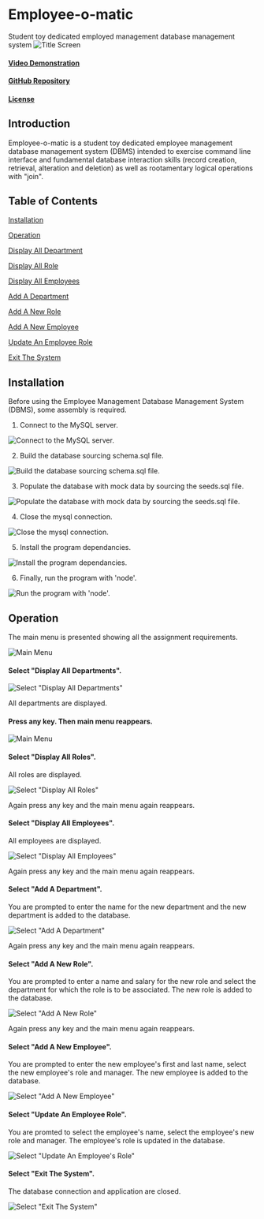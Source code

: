 # Employee-o-matic
Student toy dedicated employed management database management system
![Title Screen](./resources/images/fig_1.png)

#### [Video Demonstration](https://youtu.be/7-flY0lkK4g)
#### [GitHub Repository](https://github.com/mjtanner-github/Employee-o-matic)
#### [License](./LICENSE)

## Introduction

Employee-o-matic is a student toy dedicated employee management database management system (DBMS) intended to exercise command line interface and fundamental database interaction skills (record creation, retrieval, alteration and deletion) as well as rootamentary logical operations with "join".

## Table of Contents
[Installation](#installation) 

 [Operation](#operation) 

 [Display All Department](#select-display-all-departments) 

 [Display All Role](#select-display-all-roles") 

 [Display All Employees](#select-display-all-employees) 

 [Add A Department](#select-add-a-department) 

 [Add A New Role](#select-add-a-new-role) 

 [Add A New Employee](#select-add-a-new-employee) 

 [Update An Employee Role](#select-update-an-employee-role) 

 [Exit The System](#select-exit-the-system) 

## Installation

Before using the Employee Management Database Management System (DBMS), some assembly is required.  
1. Connect to the MySQL server.

![Connect to the MySQL server.](./resources/images/fig_21.png)

2. Build the database sourcing schema.sql file.

![Build the database sourcing schema.sql file.](./resources/images/fig_22.png)

3. Populate the database with mock data by sourcing the seeds.sql file.

![Populate the database with mock data by sourcing the seeds.sql file.](./resources/images/fig_23.png)

4. Close the mysql connection.

![Close the mysql connection.](./resources/images/fig_24.png)

5. Install the program dependancies.

![Install the program dependancies.](./resources/images/fig_25.png)

6. Finally, run the program with 'node'. 

![Run the program with 'node'.](./resources/images/fig_26.png)

## Operation

The main menu is presented showing all the assignment requirements.

![Main Menu](./resources/images/fig_3.png)

#### Select "Display All Departments".

![Select "Display All Departments"](./resources/images/fig_2.png)

All departments are displayed.

####  Press any key. Then main menu reappears.

![Main Menu](./resources/images/fig_3.png)

####  Select "Display All Roles".

All roles are displayed. 

![Select "Display All Roles"](./resources/images/fig_4.png)

Again press any key and the main menu again reappears.

####  Select "Display All Employees".

All employees are displayed.

![Select "Display All Employees"](./resources/images/fig_5.png)

Again press any key and the main menu again reappears.

####  Select "Add A Department".

You are prompted to enter the name for the new department and the new department is added to the database.  

![Select "Add A Department"](./resources/images/fig_6.png)

Again press any key and the main menu again reappears.

####  Select "Add A New Role".

You are prompted to enter a name and salary for the new role and select the department for which the role is to be associated. The new role is added to the database.

![Select "Add A New Role"](./resources/images/fig_7.png)

Again press any key and the main menu again reappears.

#### Select "Add A New Employee". 

You are prompted to enter the new employee's first and last name, select the new employee's role and manager. The new employee is added to the database. 

![Select "Add A New Employee"](./resources/images/fig_8.png)

#### Select "Update An Employee Role".

You are promted to select the employee's name, select the employee's new role and manager. The employee's role is updated in the database.

![Select "Update An Employee's Role"](./resources/images/fig_9.png)

#### Select "Exit The System".

The database connection and application are closed.

![Select "Exit The System"](./resources/images/fig_10.png)
